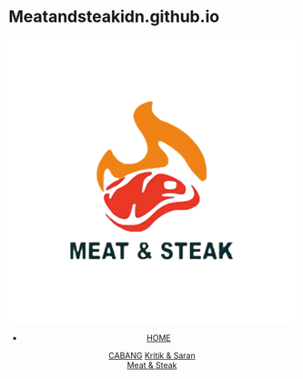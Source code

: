 # Meatandsteakidn.github.io
<html>
  <head>
    <title>MEAT & STEAK</title>
    <link rel="stylesheet" type="text/css" href="stil.css" />
  </head>
  <body>
    <header>
      <div class="main">
        <div class="logo"><img src="LOGO.png" /></div>
        <ul>
          <li class="active"><a href="meats.html">HOME</a></li>
        </ul>
      </div>
      <div class="button">
        <a href="cabang.html" class="btn1">CABANG</a>
        <a href="https://wa.me/6285971743596" class="btn1">Kritik & Saran</a>
      </div>
      <nav class="title">
        <a href="#" class="navbar-logo">Meat <span> & Steak</span></a>
      </nav>
    </header>
  </body>
</html>

